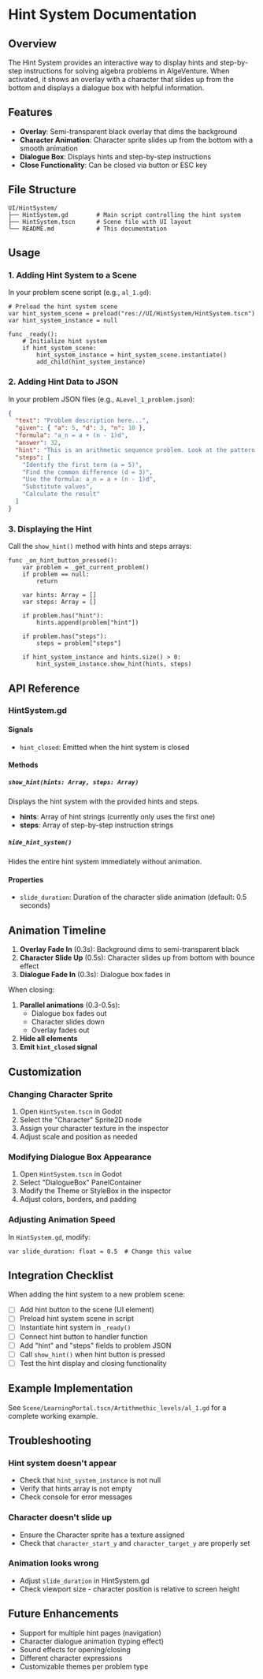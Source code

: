 # Hint System Documentation

## Overview
The Hint System provides an interactive way to display hints and step-by-step instructions for solving algebra problems in AlgeVenture. When activated, it shows an overlay with a character that slides up from the bottom and displays a dialogue box with helpful information.

## Features
- **Overlay**: Semi-transparent black overlay that dims the background
- **Character Animation**: Character sprite slides up from the bottom with a smooth animation
- **Dialogue Box**: Displays hints and step-by-step instructions
- **Close Functionality**: Can be closed via button or ESC key

## File Structure
```
UI/HintSystem/
├── HintSystem.gd        # Main script controlling the hint system
├── HintSystem.tscn      # Scene file with UI layout
└── README.md            # This documentation
```

## Usage

### 1. Adding Hint System to a Scene

In your problem scene script (e.g., `al_1.gd`):

```gdscript
# Preload the hint system scene
var hint_system_scene = preload("res://UI/HintSystem/HintSystem.tscn")
var hint_system_instance = null

func _ready():
    # Initialize hint system
    if hint_system_scene:
        hint_system_instance = hint_system_scene.instantiate()
        add_child(hint_system_instance)
```

### 2. Adding Hint Data to JSON

In your problem JSON files (e.g., `ALevel_1_problem.json`):

```json
{
  "text": "Problem description here...",
  "given": { "a": 5, "d": 3, "n": 10 },
  "formula": "a_n = a + (n - 1)d",
  "answer": 32,
  "hint": "This is an arithmetic sequence problem. Look at the pattern.",
  "steps": [
    "Identify the first term (a = 5)",
    "Find the common difference (d = 3)",
    "Use the formula: a_n = a + (n - 1)d",
    "Substitute values",
    "Calculate the result"
  ]
}
```

### 3. Displaying the Hint

Call the `show_hint()` method with hints and steps arrays:

```gdscript
func _on_hint_button_pressed():
    var problem = _get_current_problem()
    if problem == null:
        return
    
    var hints: Array = []
    var steps: Array = []
    
    if problem.has("hint"):
        hints.append(problem["hint"])
    
    if problem.has("steps"):
        steps = problem["steps"]
    
    if hint_system_instance and hints.size() > 0:
        hint_system_instance.show_hint(hints, steps)
```

## API Reference

### HintSystem.gd

#### Signals
- `hint_closed`: Emitted when the hint system is closed

#### Methods

##### `show_hint(hints: Array, steps: Array)`
Displays the hint system with the provided hints and steps.
- **hints**: Array of hint strings (currently only uses the first one)
- **steps**: Array of step-by-step instruction strings

##### `hide_hint_system()`
Hides the entire hint system immediately without animation.

#### Properties
- `slide_duration`: Duration of the character slide animation (default: 0.5 seconds)

## Animation Timeline

1. **Overlay Fade In** (0.3s): Background dims to semi-transparent black
2. **Character Slide Up** (0.5s): Character slides up from bottom with bounce effect
3. **Dialogue Fade In** (0.3s): Dialogue box fades in

When closing:
1. **Parallel animations** (0.3-0.5s):
   - Dialogue box fades out
   - Character slides down
   - Overlay fades out
2. **Hide all elements**
3. **Emit `hint_closed` signal**

## Customization

### Changing Character Sprite
1. Open `HintSystem.tscn` in Godot
2. Select the "Character" Sprite2D node
3. Assign your character texture in the inspector
4. Adjust scale and position as needed

### Modifying Dialogue Box Appearance
1. Open `HintSystem.tscn` in Godot
2. Select "DialogueBox" PanelContainer
3. Modify the Theme or StyleBox in the inspector
4. Adjust colors, borders, and padding

### Adjusting Animation Speed
In `HintSystem.gd`, modify:
```gdscript
var slide_duration: float = 0.5  # Change this value
```

## Integration Checklist

When adding the hint system to a new problem scene:

- [ ] Add hint button to the scene (UI element)
- [ ] Preload hint system scene in script
- [ ] Instantiate hint system in `_ready()`
- [ ] Connect hint button to handler function
- [ ] Add "hint" and "steps" fields to problem JSON
- [ ] Call `show_hint()` when hint button is pressed
- [ ] Test the hint display and closing functionality

## Example Implementation

See `Scene/LearningPortal.tscn/Artithmethic_levels/al_1.gd` for a complete working example.

## Troubleshooting

### Hint system doesn't appear
- Check that `hint_system_instance` is not null
- Verify that hints array is not empty
- Check console for error messages

### Character doesn't slide up
- Ensure the Character sprite has a texture assigned
- Check that `character_start_y` and `character_target_y` are properly set

### Animation looks wrong
- Adjust `slide_duration` in HintSystem.gd
- Check viewport size - character position is relative to screen height

## Future Enhancements
- Support for multiple hint pages (navigation)
- Character dialogue animation (typing effect)
- Sound effects for opening/closing
- Different character expressions
- Customizable themes per problem type
